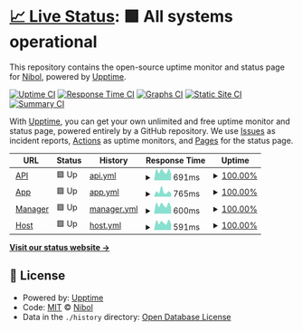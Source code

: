 # [📈 Live Status](https://nibol.github.io/upptime): <!--live status--> **🟩 All systems operational**

This repository contains the open-source uptime monitor and status page for [Nibol](https://nibol.com), powered by [Upptime](https://github.com/upptime/upptime).

[![Uptime CI](https://github.com/nibol/upptime/workflows/Uptime%20CI/badge.svg)](https://github.com/nibol/upptime/actions?query=workflow%3A%22Uptime+CI%22)
[![Response Time CI](https://github.com/nibol/upptime/workflows/Response%20Time%20CI/badge.svg)](https://github.com/nibol/upptime/actions?query=workflow%3A%22Response+Time+CI%22)
[![Graphs CI](https://github.com/nibol/upptime/workflows/Graphs%20CI/badge.svg)](https://github.com/nibol/upptime/actions?query=workflow%3A%22Graphs+CI%22)
[![Static Site CI](https://github.com/nibol/upptime/workflows/Static%20Site%20CI/badge.svg)](https://github.com/nibol/upptime/actions?query=workflow%3A%22Static+Site+CI%22)
[![Summary CI](https://github.com/nibol/upptime/workflows/Summary%20CI/badge.svg)](https://github.com/nibol/upptime/actions?query=workflow%3A%22Summary+CI%22)

With [Upptime](https://upptime.js.org), you can get your own unlimited and free uptime monitor and status page, powered entirely by a GitHub repository. We use [Issues](https://github.com/nibol/upptime/issues) as incident reports, [Actions](https://github.com/nibol/upptime/actions) as uptime monitors, and [Pages](https://nibol.github.io/upptime) for the status page.

<!--start: status pages-->
<!-- This summary is generated by Upptime (https://github.com/upptime/upptime) -->
<!-- Do not edit this manually, your changes will be overwritten -->
<!-- prettier-ignore -->
| URL | Status | History | Response Time | Uptime |
| --- | ------ | ------- | ------------- | ------ |
| <img alt="" src="https://favicons.githubusercontent.com/api.nibol.co" height="13"> [API](https://api.nibol.co/v2) | 🟩 Up | [api.yml](https://github.com/nibol/upptime/commits/HEAD/history/api.yml) | <details><summary><img alt="Response time graph" src="./graphs/api/response-time-week.png" height="20"> 691ms</summary><br><a href="https://nibol.github.io/upptime/history/api"><img alt="Response time 624" src="https://img.shields.io/endpoint?url=https%3A%2F%2Fraw.githubusercontent.com%2Fnibol%2Fupptime%2FHEAD%2Fapi%2Fapi%2Fresponse-time.json"></a><br><a href="https://nibol.github.io/upptime/history/api"><img alt="24-hour response time 890" src="https://img.shields.io/endpoint?url=https%3A%2F%2Fraw.githubusercontent.com%2Fnibol%2Fupptime%2FHEAD%2Fapi%2Fapi%2Fresponse-time-day.json"></a><br><a href="https://nibol.github.io/upptime/history/api"><img alt="7-day response time 691" src="https://img.shields.io/endpoint?url=https%3A%2F%2Fraw.githubusercontent.com%2Fnibol%2Fupptime%2FHEAD%2Fapi%2Fapi%2Fresponse-time-week.json"></a><br><a href="https://nibol.github.io/upptime/history/api"><img alt="30-day response time 624" src="https://img.shields.io/endpoint?url=https%3A%2F%2Fraw.githubusercontent.com%2Fnibol%2Fupptime%2FHEAD%2Fapi%2Fapi%2Fresponse-time-month.json"></a><br><a href="https://nibol.github.io/upptime/history/api"><img alt="1-year response time 624" src="https://img.shields.io/endpoint?url=https%3A%2F%2Fraw.githubusercontent.com%2Fnibol%2Fupptime%2FHEAD%2Fapi%2Fapi%2Fresponse-time-year.json"></a></details> | <details><summary><a href="https://nibol.github.io/upptime/history/api">100.00%</a></summary><a href="https://nibol.github.io/upptime/history/api"><img alt="All-time uptime 100.00%" src="https://img.shields.io/endpoint?url=https%3A%2F%2Fraw.githubusercontent.com%2Fnibol%2Fupptime%2FHEAD%2Fapi%2Fapi%2Fuptime.json"></a><br><a href="https://nibol.github.io/upptime/history/api"><img alt="24-hour uptime 100.00%" src="https://img.shields.io/endpoint?url=https%3A%2F%2Fraw.githubusercontent.com%2Fnibol%2Fupptime%2FHEAD%2Fapi%2Fapi%2Fuptime-day.json"></a><br><a href="https://nibol.github.io/upptime/history/api"><img alt="7-day uptime 100.00%" src="https://img.shields.io/endpoint?url=https%3A%2F%2Fraw.githubusercontent.com%2Fnibol%2Fupptime%2FHEAD%2Fapi%2Fapi%2Fuptime-week.json"></a><br><a href="https://nibol.github.io/upptime/history/api"><img alt="30-day uptime 100.00%" src="https://img.shields.io/endpoint?url=https%3A%2F%2Fraw.githubusercontent.com%2Fnibol%2Fupptime%2FHEAD%2Fapi%2Fapi%2Fuptime-month.json"></a><br><a href="https://nibol.github.io/upptime/history/api"><img alt="1-year uptime 100.00%" src="https://img.shields.io/endpoint?url=https%3A%2F%2Fraw.githubusercontent.com%2Fnibol%2Fupptime%2FHEAD%2Fapi%2Fapi%2Fuptime-year.json"></a></details>
| <img alt="" src="https://favicons.githubusercontent.com/app.nibol.co" height="13"> [App](https://app.nibol.co) | 🟩 Up | [app.yml](https://github.com/nibol/upptime/commits/HEAD/history/app.yml) | <details><summary><img alt="Response time graph" src="./graphs/app/response-time-week.png" height="20"> 765ms</summary><br><a href="https://nibol.github.io/upptime/history/app"><img alt="Response time 617" src="https://img.shields.io/endpoint?url=https%3A%2F%2Fraw.githubusercontent.com%2Fnibol%2Fupptime%2FHEAD%2Fapi%2Fapp%2Fresponse-time.json"></a><br><a href="https://nibol.github.io/upptime/history/app"><img alt="24-hour response time 845" src="https://img.shields.io/endpoint?url=https%3A%2F%2Fraw.githubusercontent.com%2Fnibol%2Fupptime%2FHEAD%2Fapi%2Fapp%2Fresponse-time-day.json"></a><br><a href="https://nibol.github.io/upptime/history/app"><img alt="7-day response time 765" src="https://img.shields.io/endpoint?url=https%3A%2F%2Fraw.githubusercontent.com%2Fnibol%2Fupptime%2FHEAD%2Fapi%2Fapp%2Fresponse-time-week.json"></a><br><a href="https://nibol.github.io/upptime/history/app"><img alt="30-day response time 617" src="https://img.shields.io/endpoint?url=https%3A%2F%2Fraw.githubusercontent.com%2Fnibol%2Fupptime%2FHEAD%2Fapi%2Fapp%2Fresponse-time-month.json"></a><br><a href="https://nibol.github.io/upptime/history/app"><img alt="1-year response time 617" src="https://img.shields.io/endpoint?url=https%3A%2F%2Fraw.githubusercontent.com%2Fnibol%2Fupptime%2FHEAD%2Fapi%2Fapp%2Fresponse-time-year.json"></a></details> | <details><summary><a href="https://nibol.github.io/upptime/history/app">100.00%</a></summary><a href="https://nibol.github.io/upptime/history/app"><img alt="All-time uptime 100.00%" src="https://img.shields.io/endpoint?url=https%3A%2F%2Fraw.githubusercontent.com%2Fnibol%2Fupptime%2FHEAD%2Fapi%2Fapp%2Fuptime.json"></a><br><a href="https://nibol.github.io/upptime/history/app"><img alt="24-hour uptime 100.00%" src="https://img.shields.io/endpoint?url=https%3A%2F%2Fraw.githubusercontent.com%2Fnibol%2Fupptime%2FHEAD%2Fapi%2Fapp%2Fuptime-day.json"></a><br><a href="https://nibol.github.io/upptime/history/app"><img alt="7-day uptime 100.00%" src="https://img.shields.io/endpoint?url=https%3A%2F%2Fraw.githubusercontent.com%2Fnibol%2Fupptime%2FHEAD%2Fapi%2Fapp%2Fuptime-week.json"></a><br><a href="https://nibol.github.io/upptime/history/app"><img alt="30-day uptime 100.00%" src="https://img.shields.io/endpoint?url=https%3A%2F%2Fraw.githubusercontent.com%2Fnibol%2Fupptime%2FHEAD%2Fapi%2Fapp%2Fuptime-month.json"></a><br><a href="https://nibol.github.io/upptime/history/app"><img alt="1-year uptime 100.00%" src="https://img.shields.io/endpoint?url=https%3A%2F%2Fraw.githubusercontent.com%2Fnibol%2Fupptime%2FHEAD%2Fapi%2Fapp%2Fuptime-year.json"></a></details>
| <img alt="" src="https://favicons.githubusercontent.com/business.nibol.co" height="13"> [Manager](https://business.nibol.co) | 🟩 Up | [manager.yml](https://github.com/nibol/upptime/commits/HEAD/history/manager.yml) | <details><summary><img alt="Response time graph" src="./graphs/manager/response-time-week.png" height="20"> 600ms</summary><br><a href="https://nibol.github.io/upptime/history/manager"><img alt="Response time 547" src="https://img.shields.io/endpoint?url=https%3A%2F%2Fraw.githubusercontent.com%2Fnibol%2Fupptime%2FHEAD%2Fapi%2Fmanager%2Fresponse-time.json"></a><br><a href="https://nibol.github.io/upptime/history/manager"><img alt="24-hour response time 802" src="https://img.shields.io/endpoint?url=https%3A%2F%2Fraw.githubusercontent.com%2Fnibol%2Fupptime%2FHEAD%2Fapi%2Fmanager%2Fresponse-time-day.json"></a><br><a href="https://nibol.github.io/upptime/history/manager"><img alt="7-day response time 600" src="https://img.shields.io/endpoint?url=https%3A%2F%2Fraw.githubusercontent.com%2Fnibol%2Fupptime%2FHEAD%2Fapi%2Fmanager%2Fresponse-time-week.json"></a><br><a href="https://nibol.github.io/upptime/history/manager"><img alt="30-day response time 547" src="https://img.shields.io/endpoint?url=https%3A%2F%2Fraw.githubusercontent.com%2Fnibol%2Fupptime%2FHEAD%2Fapi%2Fmanager%2Fresponse-time-month.json"></a><br><a href="https://nibol.github.io/upptime/history/manager"><img alt="1-year response time 547" src="https://img.shields.io/endpoint?url=https%3A%2F%2Fraw.githubusercontent.com%2Fnibol%2Fupptime%2FHEAD%2Fapi%2Fmanager%2Fresponse-time-year.json"></a></details> | <details><summary><a href="https://nibol.github.io/upptime/history/manager">100.00%</a></summary><a href="https://nibol.github.io/upptime/history/manager"><img alt="All-time uptime 100.00%" src="https://img.shields.io/endpoint?url=https%3A%2F%2Fraw.githubusercontent.com%2Fnibol%2Fupptime%2FHEAD%2Fapi%2Fmanager%2Fuptime.json"></a><br><a href="https://nibol.github.io/upptime/history/manager"><img alt="24-hour uptime 100.00%" src="https://img.shields.io/endpoint?url=https%3A%2F%2Fraw.githubusercontent.com%2Fnibol%2Fupptime%2FHEAD%2Fapi%2Fmanager%2Fuptime-day.json"></a><br><a href="https://nibol.github.io/upptime/history/manager"><img alt="7-day uptime 100.00%" src="https://img.shields.io/endpoint?url=https%3A%2F%2Fraw.githubusercontent.com%2Fnibol%2Fupptime%2FHEAD%2Fapi%2Fmanager%2Fuptime-week.json"></a><br><a href="https://nibol.github.io/upptime/history/manager"><img alt="30-day uptime 100.00%" src="https://img.shields.io/endpoint?url=https%3A%2F%2Fraw.githubusercontent.com%2Fnibol%2Fupptime%2FHEAD%2Fapi%2Fmanager%2Fuptime-month.json"></a><br><a href="https://nibol.github.io/upptime/history/manager"><img alt="1-year uptime 100.00%" src="https://img.shields.io/endpoint?url=https%3A%2F%2Fraw.githubusercontent.com%2Fnibol%2Fupptime%2FHEAD%2Fapi%2Fmanager%2Fuptime-year.json"></a></details>
| <img alt="" src="https://favicons.githubusercontent.com/manager.nibol.co" height="13"> [Host](https://manager.nibol.co) | 🟩 Up | [host.yml](https://github.com/nibol/upptime/commits/HEAD/history/host.yml) | <details><summary><img alt="Response time graph" src="./graphs/host/response-time-week.png" height="20"> 591ms</summary><br><a href="https://nibol.github.io/upptime/history/host"><img alt="Response time 542" src="https://img.shields.io/endpoint?url=https%3A%2F%2Fraw.githubusercontent.com%2Fnibol%2Fupptime%2FHEAD%2Fapi%2Fhost%2Fresponse-time.json"></a><br><a href="https://nibol.github.io/upptime/history/host"><img alt="24-hour response time 765" src="https://img.shields.io/endpoint?url=https%3A%2F%2Fraw.githubusercontent.com%2Fnibol%2Fupptime%2FHEAD%2Fapi%2Fhost%2Fresponse-time-day.json"></a><br><a href="https://nibol.github.io/upptime/history/host"><img alt="7-day response time 591" src="https://img.shields.io/endpoint?url=https%3A%2F%2Fraw.githubusercontent.com%2Fnibol%2Fupptime%2FHEAD%2Fapi%2Fhost%2Fresponse-time-week.json"></a><br><a href="https://nibol.github.io/upptime/history/host"><img alt="30-day response time 542" src="https://img.shields.io/endpoint?url=https%3A%2F%2Fraw.githubusercontent.com%2Fnibol%2Fupptime%2FHEAD%2Fapi%2Fhost%2Fresponse-time-month.json"></a><br><a href="https://nibol.github.io/upptime/history/host"><img alt="1-year response time 542" src="https://img.shields.io/endpoint?url=https%3A%2F%2Fraw.githubusercontent.com%2Fnibol%2Fupptime%2FHEAD%2Fapi%2Fhost%2Fresponse-time-year.json"></a></details> | <details><summary><a href="https://nibol.github.io/upptime/history/host">100.00%</a></summary><a href="https://nibol.github.io/upptime/history/host"><img alt="All-time uptime 100.00%" src="https://img.shields.io/endpoint?url=https%3A%2F%2Fraw.githubusercontent.com%2Fnibol%2Fupptime%2FHEAD%2Fapi%2Fhost%2Fuptime.json"></a><br><a href="https://nibol.github.io/upptime/history/host"><img alt="24-hour uptime 100.00%" src="https://img.shields.io/endpoint?url=https%3A%2F%2Fraw.githubusercontent.com%2Fnibol%2Fupptime%2FHEAD%2Fapi%2Fhost%2Fuptime-day.json"></a><br><a href="https://nibol.github.io/upptime/history/host"><img alt="7-day uptime 100.00%" src="https://img.shields.io/endpoint?url=https%3A%2F%2Fraw.githubusercontent.com%2Fnibol%2Fupptime%2FHEAD%2Fapi%2Fhost%2Fuptime-week.json"></a><br><a href="https://nibol.github.io/upptime/history/host"><img alt="30-day uptime 100.00%" src="https://img.shields.io/endpoint?url=https%3A%2F%2Fraw.githubusercontent.com%2Fnibol%2Fupptime%2FHEAD%2Fapi%2Fhost%2Fuptime-month.json"></a><br><a href="https://nibol.github.io/upptime/history/host"><img alt="1-year uptime 100.00%" src="https://img.shields.io/endpoint?url=https%3A%2F%2Fraw.githubusercontent.com%2Fnibol%2Fupptime%2FHEAD%2Fapi%2Fhost%2Fuptime-year.json"></a></details>

<!--end: status pages-->

[**Visit our status website →**](https://nibol.github.io/upptime)

## 📄 License

- Powered by: [Upptime](https://github.com/upptime/upptime)
- Code: [MIT](./LICENSE) © [Nibol](https://nibol.com)
- Data in the `./history` directory: [Open Database License](https://opendatacommons.org/licenses/odbl/1-0/)
